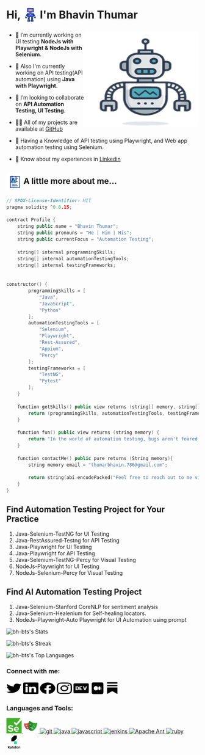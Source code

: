 <h1 align="center" style="display: flex; align-items: center;">
    Hi,<img src="GIF/chatbot.gif" width="50px" height="50px" style="vertical-align: middle;" align="center">I'm Bhavin Thumar
</h1>

<img align="right" height="250" width="300" alt="GIF" src="GIF/old-robot.gif"/>

- 🔭 I’m currently working on UI testing **NodeJs with Playwright & NodeJs with Selenium.**

- 🌱 Also I'm currently working on API testing(API automation) using **Java with Playwright.**

- 👯 I’m looking to collaborate on **API Automation Testing, UI Testing.**

- 👨‍💻 All of my projects are available at [GitHub](https://github.com/bh-bts)

- 💬 Having a Knowledge of API testing using Playwright, and Web app automation testing using Selenium.

- 📄 Know about my experiences in [Linkedin](https://www.linkedin.com/in/bhavin-thumar-633197217/)

<h2 >
    <img src="GIF/dossier.gif" width="45px" height="45px" style="vertical-align: middle;" align="center">A little more about me...
</h2>

``` cpp
// SPDX-License-Identifier: MIT
pragma solidity ^0.8.15;

contract Profile {
    string public name = "Bhavin Thumar";
    string public pronouns = "He | Him | His";
    string public currentFocus = "Automation Testing";

    string[] internal programmingSkills;
    string[] internal automationTestingTools;
    string[] internal testingFrameworks;


constructor() {
        programmingSkills = [
            "Java", 
            "JavaScript",
            "Python"
        ];
        automationTestingTools = [
            "Selenium",
            "Playwright",
            "Rest-Assured",
            "Appium",
            "Percy"
        ];
        testingFrameworks = [
            "TestNG",
            "Pytest"
        ];
    }

    function getSkills() public view returns (string[] memory, string[] memory, string[] memory) {
        return (programmingSkills, automationTestingTools, testingFrameworks);
    }

    function fun() public view returns (string memory) {
        return "In the world of automation testing, bugs aren't feared they're expected guests, welcomed with open arms by our code!";
    }

    function contactMe() public pure returns (String memory){
        string memory email = "thumarbhavin.786@gmail.com";

        return string(abi.encodePacked("Feel free to reach out to me via email at ", email));
    }
}
```

## Find Automation Testing Project for Your Practice
1. Java-Selenium-TestNG for UI Testing
2. Java-RestAssured-Testng for API Testing
3. Java-Playwright for UI Testing
4. Java-Playwright for API Testing
5. Java-Selenium-TestNG-Percy for Visual Testing
6. NodeJs-Playwright for UI Testing
7. NodeJs-Selenium-Percy for Visual Testing

## Find AI Automation Testing Project
1. Java-Selenium-Stanford CoreNLP for sentiment analysis
2. Java-Selenium-Healenium for Self-healing locators.
3. NodeJs-Playwright-Auto Playwright for UI Automation using prompt


![bh-bts's Stats](https://github-readme-stats.vercel.app/api?username=bh-bts&theme=vue-dark&show_icons=true&hide_border=true&count_private=true)

![bh-bts's Streak](https://github-readme-streak-stats.herokuapp.com/?user=bh-bts&theme=vue-dark&hide_border=true)

![bh-bts's Top Languages](https://github-readme-stats.vercel.app/api/top-langs/?username=bh-bts&theme=vue-dark&show_icons=true&hide_border=true&layout=compact)


<h3 align="left">Connect with me:</h3>
<p align="left">
<a href="https://twitter.com/BhavinThumar14" target="blank"><img align="center" src="IMAGES/Connect_With_Me/twitter.svg" alt="bhavin_Twitter" height="30" width="40" /></a>
<a href="https://www.linkedin.com/in/bhavin-thumar" target="blank"><img align="center" src="IMAGES/Connect_With_Me/linkedin.svg" alt="bhavin_LinkedIn" height="30" width="40" /></a>
<a href="https://www.facebook.com/bhavin.thumar.750/" target="blank"><img align="center" src="IMAGES/Connect_With_Me/facebook.svg" alt="bhavin_Facebook" height="30" width="40" /></a>
<a href="https://www.instagram.com/bhavin_thumar__bts/" target="blank"><img align="center" src="IMAGES/Connect_With_Me/instagram.svg" alt="bhavin_Instagram" height="30" width="40" /></a>
<a href="https://devstory.fyi/bhavin-thumar" target="blank"><img align="center" src="IMAGES/Connect_With_Me/dev.svg" alt="bhavin_devStory" height="30" width="40" /></a>
<a href="https://medium.com/@bhavin_thumar" target="blank"><img align="center" src="IMAGES/Connect_With_Me/medium.png" alt="bhavin_devStory" height="38" width="38" /></a>
<a href="https://substack.com/@bhavinthumar" target="blank"><img align="center" src="IMAGES/Connect_With_Me/substack.png" alt="bhavin_devStory" height="31" width="31" /></a>
</p>

<h3 align="left">Languages and Tools:</h3>
<p align="left"> 
<a href="https://www.selenium.dev" target="_blank"> <img src="IMAGES/Languages_And_Tools/Selenium_Logo.png" alt="selenium" width="40" height="40"/> </a>
<a href="https://playwright.dev/java/" target="_blank"> <img src="IMAGES/Languages_And_Tools/playwright-logo.svg" alt="Playwright" width="40" height="40"/> </a>
<a href="https://git-scm.com/" target="_blank"> <img src="https://www.vectorlogo.zone/logos/git-scm/git-scm-icon.svg" alt="git" width="40" height="40"/> </a> 
<a href="https://www.java.com" target="_blank"> <img src="https://icon-library.com/images/java-icon-images/java-icon-images-6.jpg" alt="java" width="40" height="40"/> </a> 
<a href="https://developer.mozilla.org/en-US/docs/Web/JavaScript" target="_blank"> <img src="https://sujanbyanjankar.com.np/wp-content/uploads/2019/09/javascript.png" alt="javascript" width="40" height="40"/> </a> 
<a href="https://www.jenkins.io" target="_blank"> <img src="https://www.vectorlogo.zone/logos/jenkins/jenkins-icon.svg" alt="jenkins" width="40" height="40"/> </a> 
<a href="https://ant.apache.org/bindownload.cgi" target="_blank"> <img src="https://res.cloudinary.com/canonical/image/fetch/f_auto,q_auto,fl_sanitize,w_60,h_60/https://dashboard.snapcraft.io/site_media/appmedia/2019/06/ant-logo_PMiBrWC.png" alt="Apache Ant" width="40" height="40"/> </a> 
<a href="https://karatelabs.github.io/karate/karate-core/" target="_blank"> <img src="https://upload.wikimedia.org/wikipedia/commons/thumb/f/f7/Karate_software_logo.svg/121px-Karate_software_logo.svg.png" alt="ruby" width="40" height="40"/> </a> 
<a href="https://katalon.com/" target="_blank"> <img src="IMAGES/Languages_And_Tools/katalon.png" alt="Katalon" width="40" height="40"/> </a> 

</p>


<!-- BLOG-POST-LIST:START -->
<!-- BLOG-POST-LIST:END -->
